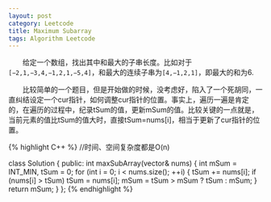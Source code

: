 ```yaml
---
layout: post
category: Leetcode
title: Maximum Subarray
tags: Algorithm Leetcode
---
```


&emsp;&emsp;给定一个数组，找出其中和最大的子串长度。比如对于`[−2,1,−3,4,−1,2,1,−5,4]`，和最大的连续子串为`[4,−1,2,1]`，即最大的和为6.

<!--more-->

&emsp;&emsp;比较简单的一个题目，但是开始做的时候，没考虑好，陷入了一个死胡同，一直纠结设定一个cur指针，如何调整cur指针的位置。事实上，遍历一遍是肯定的，在遍历的过程中，纪录tSum的值，更新mSum的值。比较关键的一点就是，当前元素的值比tSum的值大时，直接tSum=nums[i]，相当于更新了cur指针的位置。

{% highlight C++ %}
//时间、空间复杂度都是O(n)

class Solution {
public:
    int maxSubArray(vector<int>& nums) {
        int mSum = INT_MIN, tSum = 0;
        for (int i = 0; i < nums.size(); ++i) {
            tSum += nums[i];
            if (nums[i] > tSum)
                tSum = nums[i];
            mSum = tSum > mSum ? tSum : mSum;
        }
        return mSum;
    }
};
{% endhighlight %}